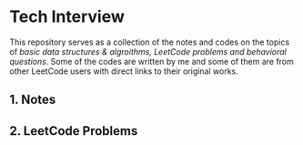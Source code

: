 # Tech Interview
This repository serves as a collection of the notes and codes on the topics of *basic data structures & algroithms, LeetCode problems and behavioral questions*. Some of the codes are written by me and some of them are from other LeetCode users with direct links to their original works.



## 1. Notes

## 2. LeetCode Problems

